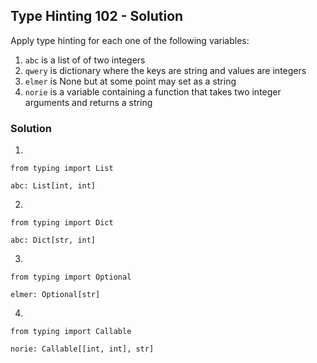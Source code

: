 ## Type Hinting 102 - Solution

Apply type hinting for each one of the following variables:

1. `abc` is a list of of two integers
2. `qwery` is dictionary where the keys are string and values are integers
3. `elmer` is None but at some point may set as a string
4. `norie` is a variable containing a function that takes two integer arguments and returns a string

### Solution

1.
```
from typing import List

abc: List[int, int]
```

2.
```
from typing import Dict

abc: Dict[str, int]
```

3. 
```
from typing import Optional

elmer: Optional[str]
```

4.
```
from typing import Callable

norie: Callable[[int, int], str]
```
